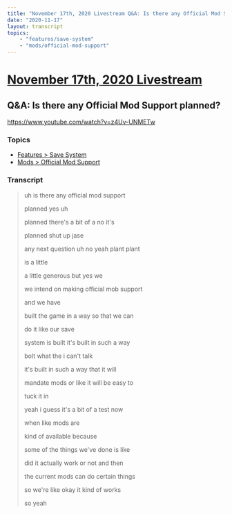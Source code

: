 ```yaml
---
title: "November 17th, 2020 Livestream Q&A: Is there any Official Mod Support planned?"
date: "2020-11-17"
layout: transcript
topics:
    - "features/save-system"
    - "mods/official-mod-support"
---
```

# [November 17th, 2020 Livestream](../2020-11-17.md)
## Q&A: Is there any Official Mod Support planned?
https://www.youtube.com/watch?v=z4Uv-UNMETw

### Topics
* [Features > Save System](../topics/features/save-system.md)
* [Mods > Official Mod Support](../topics/mods/official-mod-support.md)

### Transcript

> uh is there any official mod support
>
> planned yes uh
>
> planned there's a bit of a no it's
>
> planned shut up jase
>
> any next question uh no yeah plant plant
>
> is a little
>
> a little generous but yes we
>
> we intend on making official mob support
>
> and we have
>
> built the game in a way so that we can
>
> do it like our save
>
> system is built it's built in such a way
>
> bolt what the i can't talk
>
> it's built in such a way that it will
>
> mandate mods or like it will be easy to
>
> tuck it in
>
> yeah i guess it's a bit of a test now
>
> when like mods are
>
> kind of available because
>
> some of the things we've done is like
>
> did it actually work or not and then
>
> the current mods can do certain things
>
> so we're like okay it kind of works
>
> so yeah
>
